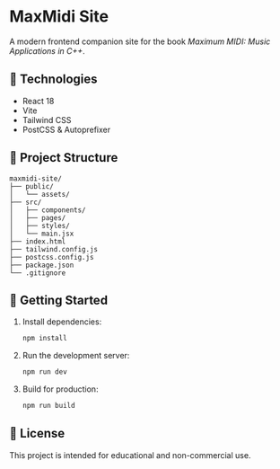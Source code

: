 

# MaxMidi Site

A modern frontend companion site for the book *Maximum MIDI: Music Applications in C++*.

## 🔧 Technologies

- React 18
- Vite
- Tailwind CSS
- PostCSS & Autoprefixer

## 📁 Project Structure

```
maxmidi-site/
├── public/
│   └── assets/
├── src/
│   ├── components/
│   ├── pages/
│   ├── styles/
│   └── main.jsx
├── index.html
├── tailwind.config.js
├── postcss.config.js
├── package.json
└── .gitignore
```

## 🚀 Getting Started

1. Install dependencies:

   ```bash
   npm install
   ```

2. Run the development server:

   ```bash
   npm run dev
   ```

3. Build for production:

   ```bash
   npm run build
   ```

## 📄 License

This project is intended for educational and non-commercial use.